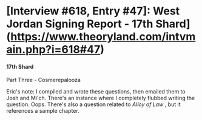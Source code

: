 # [Interview #618, Entry #47]: West Jordan Signing Report - 17th Shard](https://www.theoryland.com/intvmain.php?i=618#47)

#### 17th Shard

Part Three - Cosmerepalooza

Eric's note: I compiled and wrote these questions, then emailed them to Josh and Mi'ch. There's an instance where I completely flubbed writing the question. Oops. There's also a question related to
*Alloy of Law*
, but it references a sample chapter.

